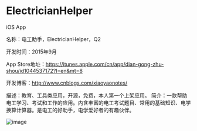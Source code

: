 # ElectricianHelper
iOS App

名称：电工助手，ElectricianHelper，Q2

开发时间：2015年9月

App Store地址：https://itunes.apple.com/cn/app/dian-gong-zhu-shou/id1044537172?l=en&mt=8

开发博客：http://www.cnblogs.com/xiaoyaonotes/

描述：教育、工具类应用，开源，免费，本人第一个上架应用。
简介：一款帮助电工学习、考试和工作的应用。内含丰富的电工考试题目、常用的基础知识、电学换算计算器。是电工的好助手，电学爱好者的有趣伙伴。

![image](https://github.com/varXY/ElectricianHelper/blob/master/Q2/Images.xcassets/BrandAsset.launchimage/750x1334.png)

